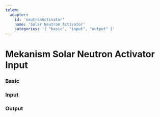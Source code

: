 ```yaml
---
telem:
  adapter:
    id: 'neutronActivator'
    name: 'Solar Neutron Activator'
    categories: '{ "basic", "input", "output" }'
---
```


<script setup>
  import { data as metrics } from './common/metrics.data.ts'
</script>

# Mekanism Solar Neutron Activator Input <RepoLink path="lib/input/mekanism/SolarNeutronActivatorInputAdapter.lua" />

<!--@include: ./common/preamble.md -->

### Basic

<MetricTable
  prefix="mekactivator:"
  :metrics="[
    { name: 'input_item_count',               value: '0 - inf',   unit: 'item'  },
    { name: 'input_filled_percentage',        value: '0.0 - 1.0'                },
    { name: 'output_filled_percentage',       value: '0.0 - 1.0'                },
    { name: 'output_item_count',              value: '0 - inf',   unit: 'item'  },
    { name: 'production_rate',                value: '0.0 - inf', unit: 'B/t'   },
    { name: 'peak_production_rate',           value: '0.0 - inf', unit: 'B/t'   },
    {
      name: 'sees_sun',                       value: '0 or 1',
      badge: { type: 'warning', text: 'Mekanism 10.3+' }
    }
  ]"
/>

### Input

<MetricTable
  prefix="mekactivator:"
  :metrics="[
    { name: 'input',          value: '0.0 - inf', unit: 'B' },
    { name: 'input_capacity', value: '0.0 - inf', unit: 'B' },
    { name: 'input_needed',   value: '0.0 - inf', unit: 'B' }
  ]"
/>

### Output

<MetricTable
  prefix="mekactivator:"
  :metrics="[
    { name: 'output',           value: '0.0 - inf', unit: 'B' },
    { name: 'output_capacity',  value: '0.0 - inf', unit: 'B' },
    { name: 'output_needed',    value: '0.0 - inf', unit: 'B' }
  ]"
/>